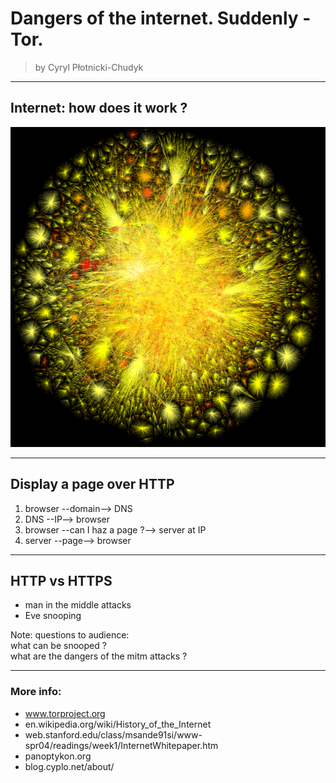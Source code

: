 # Dangers of the internet. Suddenly - Tor.
> by Cyryl Płotnicki-Chudyk

---

## Internet: how does it work ?

<img src="images/internet-opte-2010.png"  height="512" width="512"/>

---

##  Display a page over HTTP
1. browser --domain--> DNS 
2. DNS --IP--> browser
3. browser --can I haz a page ?--> server at IP
4. server --page--> browser

---

## HTTP vs HTTPS
* man in the middle attacks
* Eve snooping

Note:
questions to audience:  
what can be snooped ?   
what are the dangers of the mitm attacks ?

---

### More info:

* www.torproject.org
* en.wikipedia.org/wiki/History_of_the_Internet
* web.stanford.edu/class/msande91si/www-spr04/readings/week1/InternetWhitepaper.htm
* panoptykon.org
* blog.cyplo.net/about/

